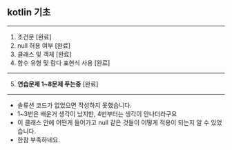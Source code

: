 ## kotlin 기초
---
1. 조건문 [완료]
2. null 허용 여부 [완료]
3. 클래스 및 객체 [완료]
4. 함수 유형 및 람다 표현식 사용 [완료]
---
5. **연습문제 1~8문제 푸는중** [완료]
---
* 솔류션 코드가 없었으면 작성하지 못했습니다.
* 1~3번은 배운거 생각이 났지만, 4번부터는 생각이 안나더라구요
* 이 클래스 안에 어떤게 들어가고 null 같은 것들이 어떻게 적용이 되는지 알 수 있었습니다.
* 한참 부족하네요.
